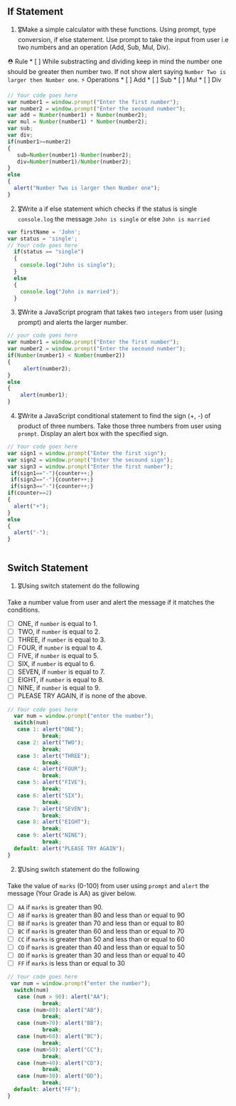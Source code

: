 ## If Statement
1.  🎖Make a simple calculator with these functions. Using prompt, type conversion, if else statement. Use prompt to take the input from user i.e two numbers and an operation (Add, Sub, Mul, Div).

  ⛑ Rule
    * [ ] While substracting and dividing keep in mind the number one should be greater then number two. If not show alert saying `Number Two is larger then Number one`.
  ⚡️ Operations
    * [ ] Add
    * [ ] Sub
    * [ ] Mul
    * [ ] Div
```js
// Your code goes here
var number1 = window.prompt("Enter the first number");
var number2 = window.prompt("Enter the secound number");
var add = Number(number1) + Number(number2);
var mul = Number(number1) * Number(number2);
var sub;
var div;
if(number1>=number2)
{
   sub=Number(number1)-Number(number2);
   div=Number(number1)/Number(number2);
}
else
{
  alert("Number Two is larger then Number one");
}

```

2. 🎖Write a if else statement which checks if the status is single `console.log` the message `John is single` or else `John is married`
```js
var firstName = 'John';
var status = 'single';
// Your code goes here
  if(status == "single")
  {
    console.log("John is single");
  }
  else
  {
    console.log("John is married");
  }
```

3. 🎖Write a JavaScript program that takes two `integers` from user (using prompt) and alerts the larger number.
```js
// your code goes here
var number1 = window.prompt("Enter the first number");
var number2 = window.prompt("Enter the secound number");
if(Number(number1) < Number(number2))
{
     alert(number2);
}
else
{
    alert(number1);
}

```

4. 🎖Write a JavaScript conditional statement to find the sign (+, -) of product of three numbers. Take those three numbers from user using `prompt`. Display an alert box with the specified sign.

```js
// Your code goes here
var sign1 = window.prompt("Enter the first sign");
var sign2 = window.prompt("Enter the secound sign");
var sign3 = window.prompt("Enter the first number");
 if(sign1=="-"){counter++;}
 if(sign2=="-"){counter++;}
 if(sign3=="-"){counter++;}
if(counter==2)
{
  alert("+");
}
else
{
  alert("-");
}
 
```

## Switch Statement

1. 🎖Using switch statement do the following

Take a number value from user and alert the message if it matches the conditions.
* [ ] ONE, if `number` is equal to 1.
* [ ] TWO, if `number` is equal to 2.
* [ ] THREE, if `number` is equal to 3.
* [ ] FOUR, if `number` is equal to 4.
* [ ] FIVE, if `number` is equal to 5.
* [ ] SIX, if `number` is equal to 6.
* [ ] SEVEN, if `number` is equal to 7.
* [ ] EIGHT, if `number` is equal to 8.
* [ ] NINE, if `number` is equal to 9.
* [ ] PLEASE TRY AGAIN, if  is none of the above.
```js
// Your code goes here
  var num = window.prompt("enter the number");
  switch(num)
   case 1: alert("ONE");
           break;  
   case 2: alert("TWO");
           break;
   case 3: alert("THREE");
           break;
   case 4: alert("FOUR");
           break;  
   case 5: alert("FIVE");
           break;  
   case 6: alert("SIX");
           break;
   case 7: alert("SEVEN");
           break;
   case 8: alert("EIGHT");
           break;
   case 9: alert("NINE");
           break;
  default: alert("PLEASE TRY AGAIN");
}                                                                      
```

2. 🎖Using switch statement do the following

Take the value of `marks` (0-100) from user using `prompt` and `alert` the message (Your Grade is AA) as giver below.
* [ ] `AA` if `marks` is greater than 90.
* [ ] `AB` if `marks` is greater than 80 and less than or equal to 90
* [ ] `BB` if `marks` is greater than 70 and less than or equal to 80
* [ ] `BC` if `marks` is greater than 60 and less than or equal to 70
* [ ] `CC` if `marks` is greater than 50 and less than or equal to 60
* [ ] `CD` if `marks` is greater than 40 and less than or equal to 50
* [ ] `DD` if `marks` is greater than 30 and less than or equal to 40
* [ ] `FF` if `marks` is less than or equal to 30
```js
// Your code goes here
 var num = window.prompt("enter the number");
  switch(num)
   case (num > 90): alert("AA");
           break;  
   case (num>80): alert("AB");
           break;
   case (num>70): alert("BB");
           break;
   case (num>60): alert("BC");
           break;  
   case (num>50): alert("CC");
           break;  
   case (num>40): alert("CD");
           break;
   case (num>30): alert("DD");
           break;
  default: alert("FF");
}                            
```
